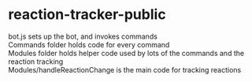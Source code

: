 # reaction-tracker-public

bot.js sets up the bot, and invokes commands  
Commands folder holds code for every command  
Modules folder holds helper code used by lots of the commands and the reaction tracking  
Modules/handleReactionChange is the main code for tracking reactions
